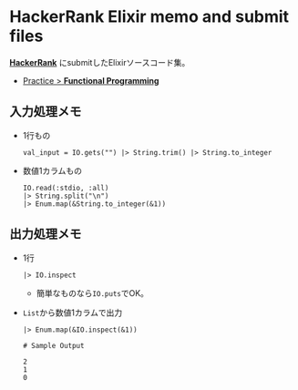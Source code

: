 # HackerRank Elixir memo and submit files

[__HackerRank__](https://www.hackerrank.com/dashboard)
にsubmitしたElixirソースコード集。

- [Practice > __Functional Programming__](https://www.hackerrank.com/domains/fp?filters%5Bstatus%5D%5B%5D=unsolved)


## 入力処理メモ
- 1行もの
  ```
  val_input = IO.gets("") |> String.trim() |> String.to_integer
  ```

- 数値1カラムもの
  ```
  IO.read(:stdio, :all)
  |> String.split("\n")
  |> Enum.map(&String.to_integer(&1))
  ```

## 出力処理メモ
- 1行
  ```
  |> IO.inspect
  ```
  - 簡単なものなら`IO.puts`でOK。

- `List`から数値1カラムで出力
  ```
  |> Enum.map(&IO.inspect(&1))
  ```
  ```
  # Sample Output

  2
  1
  0
  ```
